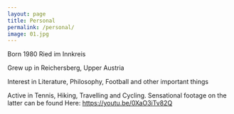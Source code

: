 ```yaml
---
layout: page
title: Personal
permalink: /personal/
image: 01.jpg
---
```


Born 1980 Ried im Innkreis

Grew up in Reichersberg, Upper Austria

Interest in Literature, Philosophy, Football and other important things

Active in Tennis, Hiking, Travelling and Cycling. Sensational footage on the latter can be found Here: https://youtu.be/0XaO3iTv82Q

